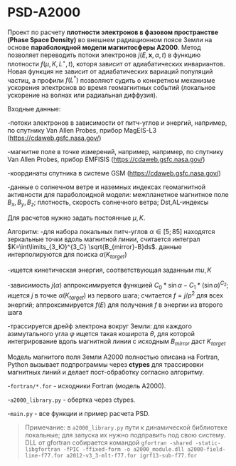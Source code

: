 # PSD-A2000
Проект по расчету **плотности электронов в фазовом пространстве (Phase Space Density)** во внешнем радиационном поясе Земли на основе **параболоидной модели магнитосферы A2000**. Метод позволяет переводить потоки электронов $j(E,\textbf{x},\alpha,t)$ в функцию плотности $f(\mu,K,L^\star,t)$, которя зависит от адиабатических инвариантов. Новая функция не зависит от адиабатических вариаций популяций частиц, а профили $f(L^*)$ позволяют судить о конкретном механизме ускорения электронов во время геомагнитных событий (локальное ускорение на волнах или радиальная диффузия). 

Входные данные:

  -потоки электронов в зависимости от питч-углов и энергий, например, по спутнику Van Allen Probes, прибор MagEIS-L3 (https://cdaweb.gsfc.nasa.gov/)

  -магнитне поле в точке измерений, например, например, по спутнику Van Allen Probes, прибор EMFISIS (https://cdaweb.gsfc.nasa.gov/)

  -координаты спутника в системе GSM (https://cdaweb.gsfc.nasa.gov/)

  -данные о солнечном ветре и наземных индексах геомагнитной активности для параболоидной модели: межпланетное магнитное поле $B_x,B_y,B_z$; плотность, скорость солнечного ветра; Dst,AL-индексы

Для расчетов нужно задать постоянные $\mu,K$.

Алгоритм: 
-для набора локальных питч-углов $\alpha \in [5;85]$ находятся зеркальные точки вдоль магнитной линии, считается интеграл $K=\int\limits_{З_Ю}^{З_С} \sqrt{B_{mirror}-B}ds$. данные интерполируются для поиска $\alpha(K_{target})$

-ищется кинетическая энергия, соответствующая заданным $mu,K$

-зависимость $j(\alpha)$ аппроксимируется функцией $C_0 * \sin{\alpha} -{C_1} * (\sin{\alpha})^{C_2}$; ищется $j$ в точке $\alpha(K_{target})$ из первого шага; считается $f=j/p^2$ для всех энергий; аппроксимируется $f(E)$ для получения $f$ в энергии из второго шага

-трассируется дрейф электрона вокруг Земли: для каждого азимутального угла $\varphi$ ищется такая коширота $\theta$, для которой интегрирование вдоль магнитной линии с исходным $B_{mirror}$ даст $K_{target}$

Модель магнитого поля Земли A2000 полностью описана на Fortran, Python вызывает подпрограммы через **ctypes** для трассировки магнитных линий и делает пост-обработку согласно алгоритму.

-`fortran/*.for` - исходники Fortran (модель A2000).

-`a2000_library.py` - обертка через ctypes.

-`main.py` - все функции и пример расчета PSD.

> Примечание: в `a2000_library.py` пути к динамической библиотеке локальные; для запуска их нужно подправить под свою систему. DLL от gfortran собирается командой `gfortran -shared -static-libgfortran -fPIC -ffixed-form -o a2000_module.dll a2000-field-line-f77.for a2012-v3_3-mlt-f77.for igrf13-sub-f77.for`
